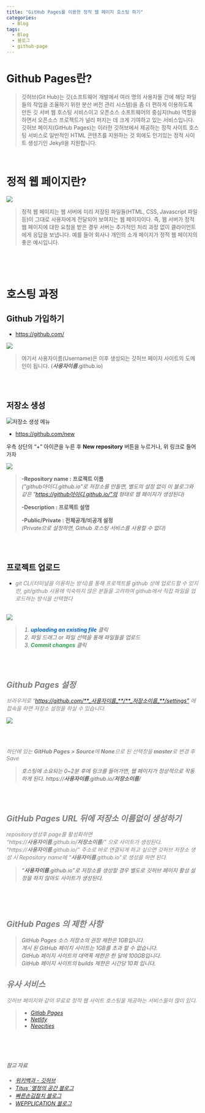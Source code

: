 ```yaml
---
title: "GitHub Pages를 이용한 정적 웹 페이지 호스팅 하기"
categories:
  - Blog
tags:
  - Blog
  - 블로그
  - github-page
---
```


# Github Pages란?

> 깃허브(Git Hub)는 깃(소프트웨어 개발에서 여러 명의 사용자들 간에 해당 파일들의 작업을 조율하기 위한 분산 버전 관리 시스템)을 좀 더 편하게 이용하도록 만든 깃 서버 웹 호스팅 서비스이고 오픈소스 소프트웨어의 중심지(hub) 역할을 하면서 오픈소스 프로젝트가 널리 퍼지는 데 크게 기여하고 있는 서비스입니다.  
> 깃허브 페이지(GitHub Pages)는 이러한 깃허브에서 제공하는 정적 사이트 호스팅 서비스로 일반적인 HTML 콘텐츠를 지원하는 것 외에도 인기있는 정적 사이트 생성기인 Jekyll을 지원합니다.

<br>

# 정적 웹 페이지란?

<img src="/assets/images/2021-07-19-git-static-web-page/static_web_page.png">

> 정적 웹 페이지는 웹 서버에 미리 저장된 파일들(HTML, CSS, Javascript 파일 등)이 그대로 사용자에게 전달되어 보여지는 웹 페이지이다. 즉, 웹 서버가 정적 웹 페이지에 대한 요청을 받은 경우 서버는 추가적인 처리 과정 없이 클라이언트에게 응답을 보냅니다. 예를 들어 회사나 개인의 소개 페이지가 정적 웹 페이지의 좋은 예시입니다.

<br><br><br>

# 호스팅 과정

## Github 가입하기

* <a href="https://github.com/" target="_blank">https://github.com/</a>

<img src="/assets/images/2021-07-19-git-static-web-page/github_sign_in.png">

> 여기서 사용자이름(Username)은 이후 생성되는 깃허브 페이지 사이트의 도메인이 됩니다. (**_사용자이름_**.github.io)

<br><br>

## 저장소 생성



![저장소 생성 메뉴](/assets/images/2021-07-19-git-static-web-page/github_menu.png)

* <a href="https://github.com/new" target="_blank">https://github.com/new</a>

우측 상단의 “+” 아이콘을 누른 후 **New repository** 버튼을 누르거나, 위 링크로 들어가자

<img src="/assets/images/2021-07-19-git-static-web-page/github_createrepo.png">

> <strong>-Repository name : 프로젝트 이름</strong>   
> <em>("github아이디.github.io"로 저장소를 만들면, 별도의 설정 없이 이 블로그와 같은 "https://github아이디.github.io/"의 형태로 웹 페이지가 생성된다)</em>
> 
> <strong>-Description : 프로젝트 설명</strong>   
> 
> <strong>-Public/Private : 전체공개/비공개 설정</strong>   
> <em>(Private으로 설정하면, Github 호스팅 서비스를 사용할 수 없다)</em>

<br><br>

## 프로젝트 업로드

* <em style="color:gray;">git CLI(터미널을 이용하는 방식)를 통해 프로젝트를 github 상에 업로드할 수 있지만, git/github 사용에 익숙하지 않은 분들을 고려하여 github에서 직접 파일을 업로드하는 방식을 선택했다<em>

<br>

<img src="/assets/images/2021-07-19-git-static-web-page/github_upload.png">

> 1. <strong style="color:#0366d6">uploading an existing file</strong> 클릭   
> 2. 파일 드래그 or 파일 선택을 통해 파일들을 업로드   
> 3. <strong style="color:#2ea44f">Commit changes</strong> 클릭

<br><br>

## Github Pages 설정

브라우저로 “https://github.com/**_사용자이름_**/**_저장소이름_**/settings” 에 접속을 하면 저장소 설정을 하실 수 있습니다.

<img src="/assets/images/2021-07-19-git-static-web-page/github_page.png">

<br><br>

하단에 있는 **GitHub Pages > Source**에 **None**으로 된 선택창을 **master**로 변경 후 Save

> 호스팅에 소요되는 0~2분 후에 링크를 들어가면, 웹 페이지가 정상적으로 작동하게 된다.
> https://**_사용자이름_**.github.io/**_저장소이름_**/

<br><br>

## GitHub Pages URL 뒤에 저장소 이름없이 생성하기
repository생성후 page를 활성화하면  
“https://**_사용자이름_**.github.io/**_저장소이름_**/” 으로 사이트가 생성된다.  
“https://**_사용자이름_**.github.io/” 주소로 바로 연결되게 하고 싶으면 깃허브 저장소 생성 시 Repository name에 “**_사용자이름_**.github.io”로 생성을 하면 된다.
> “**_사용자이름_**.github.io”로 저장소를 생성할 경우 별도로 깃허브 페이지 활성 설정을 하지 않아도 사이트가 생성된다.

<br><br><br>

## GitHub Pages 의 제한 사항

> GitHub Pages 소스 저장소의 권장 제한은 1GB입니다.  
게시 된 GitHub 페이지 사이트는 1GB를 초과 할 수 없습니다.  
GitHub 페이지 사이트의 대역폭 제한은 한 달에 100GB입니다.  
GitHub 페이지 사이트의 builds 제한은 시간당 10회 입니다.

## 유사 서비스

깃허브 페이지와 같이 무료로 정적 웹 사이트 호스팅을 제공하는 서비스들이 많이 있다.

> -   [Gitlab Pages](https://about.gitlab.com/stages-devops-lifecycle/pages/)
> -   [Netlify](https://www.netlify.com/)
> -   [Neocities](https://neocities.org/)

<br><br><br>

#### 참고 자료
* <a href="https://ko.wikipedia.org/wiki/%EA%B9%83%ED%97%88%EB%B8%8C" target="_blank">위키백과 - 깃허브</a>
* <a href="https://titus94.tistory.com/4" target="_blank">Titus `열정의 공간 블로그</a>
* <a href="https://hogni.tistory.com/75" target="_blank">빠른손김참치 블로그</a>
* <a href="https://wepplication.github.io/programming/github-pages/">WEPPLICATION 블로그</a>